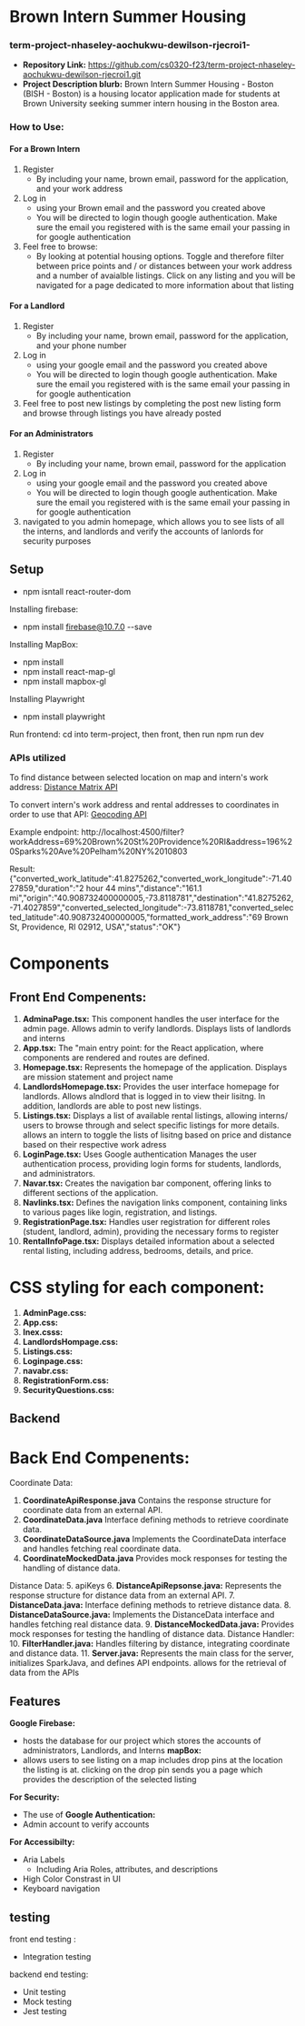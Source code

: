 # Brown Intern Summer Housing

### term-project-nhaseley-aochukwu-dewilson-rjecroi1-

- **Repository Link:** https://github.com/cs0320-f23/term-project-nhaseley-aochukwu-dewilson-rjecroi1.git
- **Project Description blurb:** Brown Intern Summer Housing - Boston (BISH - Boston) is a housing locator application made for students at Brown University seeking summer intern housing in the Boston area.

### How to Use:

#### For a Brown Intern 
1. Register
   - By including your name, brown email, password for the application, and your work address
2. Log in
   - using your Brown email and the password you created above
   - You will be directed to login though google authentication. Make sure the email you
     registered with is the same email your passing in for google authentication
3. Feel free to browse:
   - By looking at potential housing options. Toggle and therefore filter between price points and / or distances between your work address and a number of avaialble listings. Click on any listing and you will be navigated for a page dedicated to more information about that listing

#### For a Landlord 
1. Register
   - By including your name, brown email, password for the application, and your phone number
2. Log in
   - using your google email and the password you created above
   - You will be directed to login though google authentication. Make sure the email you
     registered with is the same email your passing in for google authentication
3. Feel free to post new listings by completing the post new listing form and browse through listings you
   have already posted

#### For an Administrators 
1. Register
   - By including your name, brown email, password for the application 
2. Log in
   - using your google email and the password you created above
   - You will be directed to login though google authentication. Make sure the email you
     registered with is the same email your passing in for google authentication
3. navigated to you admin homepage, which allows you to see lists of all the interns, 
and landlords and verify the accounts of lanlords for security purposes 

## Setup

-  npm isntall react-router-dom

Installing firebase:

-  npm install firebase@10.7.0 --save

Installing MapBox:

-  npm install
-  npm install react-map-gl
-  npm install mapbox-gl

Installing Playwright

-  npm install playwright

Run frontend:
cd into term-project, then front, then run npm run dev

### APIs utilized

To find distance between selected location on map and intern's work address: [Distance Matrix API](https://distancematrix.ai/distance-matrix-api)

To convert intern's work address and rental addresses to coordinates in order to use that API: [Geocoding API](https://distancematrix.ai/geocoding-api)

Example endpoint:
http://localhost:4500/filter?workAddress=69%20Brown%20St%20Providence%20RI&address=196%20Sparks%20Ave%20Pelham%20NY%2010803

Result:
{"converted_work_latitude":41.8275262,"converted_work_longitude":-71.4027859,"duration":"2 hour 44 mins","distance":"161.1 mi","origin":"40.908732400000005,-73.8118781","destination":"41.8275262,-71.4027859","converted_selected_longitude":-73.8118781,"converted_selected_latitude":40.908732400000005,"formatted_work_address":"69 Brown St, Providence, RI 02912, USA","status":"OK"}

# Components
## Front End Compenents:

1. **AdminaPage.tsx:**
   This component handles the user interface for the admin page. Allows admin to verify landlords. Displays lists of landlords and interns
2. **App.tsx:**
   The "main entry point: for the React application, where components are rendered and routes are defined.
3. **Homepage.tsx:**
   Represents the homepage of the application. Displays are mission statement and project name
4. **LandlordsHomepage.tsx:**
   Provides the user interface homepage for landlords. Allows alndlord that is logged in to view
   their lisitng. In addition, landlords are able to post new listings.
5. **Listings.tsx:**
   Displays a list of available rental listings, allowing interns/ users to browse through and select specific listings for more details. allows an intern to toggle the lists of lisitng based on price and distance based on their respective work adress
6. **LoginPage.tsx:**
   Uses Google authentication Manages the user authentication process, providing login forms for students, landlords, and administrators.
7. **Navar.tsx:**
   Creates the navigation bar component, offering links to different sections of the application.
8. **Navlinks.tsx:**
   Defines the navigation links component, containing links to various pages like login, registration, and listings.
9. **RegistrationPage.tsx:**
   Handles user registration for different roles (student, landlord, admin), providing the necessary forms to register
10. **RentalInfoPage.tsx:**
    Displays detailed information about a selected rental listing, including address, bedrooms, details, and price.

# CSS styling for each component:

1. **AdminPage.css:**
2. **App.css:**
3. **Inex.csss:**
4. **LandlordsHompage.css:**
5. **Listings.css:**
6. **Loginpage.css:**
7. **navabr.css:**
8. **RegistrationForm.css:**
9. **SecurityQuestions.css:**

## Backend
# Back End Compenents:

Coordinate Data:
1. **CoordinateApiResponse.java**
   Contains the response structure for coordinate data from an external API.
2. **CoordinateData.java**
   Interface defining methods to retrieve coordinate data.
3. **CoordinateDataSource.java**
   Implements the CoordinateData interface and handles fetching real coordinate data.
4. **CoordinateMockedData.java**
   Provides mock responses for testing the handling of distance data.
   
Distance Data:
5. apiKeys
6. **DistanceApiRepsonse.java:**
   Represents the response structure for distance data from an external API.
7. **DistanceData.java:**
   Interface defining methods to retrieve distance data.
8. **DistanceDataSource.java:**
   Implements the DistanceData interface and handles fetching real distance data.
9. **DistanceMockedData.java:**
   Provides mock responses for testing the handling of distance data.
   Distance Handler:
10. **FilterHandler.java:**
    Handles filtering by distance, integrating coordinate and distance data.
11. **Server.java:**
    Represents the main class for the server, initializes SparkJava, and defines API endpoints.
    allows for the retrieval of data from the APIs

## Features 
**Google Firebase:** 
- hosts the database for our project which stores the accounts of administrators, Landlords, and Interns
**mapBox:**
-  allows users to see listing on a map includes drop pins at the location the listing is at. clicking on the drop pin sends you a page which provides the description of the selected listing

**For Security:** 
- The use of **Google Authentication:**
- Admin account to verify accounts 

**For Accessibilty:** 
- Aria Labels 
    -  Including Aria Roles, attributes, and descriptions
- High Color Constrast in UI
- Keyboard navigation 
    

## testing
front end testing :
- Integration testing

backend end testing:
- Unit testing
- Mock testing
- Jest testing
